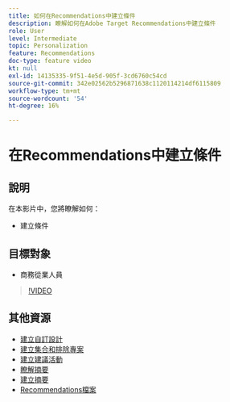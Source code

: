 ```yaml
---
title: 如何在Recommendations中建立條件
description: 瞭解如何在Adobe Target Recommendations中建立條件
role: User
level: Intermediate
topic: Personalization
feature: Recommendations
doc-type: feature video
kt: null
exl-id: 14135335-9f51-4e5d-905f-3cd6760c54cd
source-git-commit: 342e02562b5296871638c1120114214df6115809
workflow-type: tm+mt
source-wordcount: '54'
ht-degree: 16%

---
```


# 在Recommendations中建立條件

## 說明

在本影片中，您將瞭解如何：

* 建立條件

## 目標對象

* 商務從業人員

>[!VIDEO](https://video.tv.adobe.com/v/27694?quality=12)

## 其他資源

* [建立自訂設計](create-custom-designs.md)
* [建立集合和排除專案](create-collections-and-exclusions.md)
* [建立建議活動](create-a-recommendations-activity.md)
* [瞭解摘要](understanding-feeds.md)
* [建立摘要](create-a-feed.md)
* [Recommendations檔案](https://experienceleague.adobe.com/docs/target/using/recommendations/recommendations.html?lang=en)

